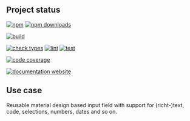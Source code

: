 <!-- !/usr/bin/env markdown
-*- coding: utf-8 -*-
region header
Copyright Torben Sickert (info["~at~"]torben.website) 16.12.2012

License
-------

This library written by Torben Sickert stand under a creative commons naming
3.0 unported license. See https://creativecommons.org/licenses/by/3.0/deed.de
endregion -->

Project status
--------------

[![npm](https://img.shields.io/npm/v/web-input-material?color=%23d55e5d&label=npm%20package%20version&logoColor=%23d55e5d&style=for-the-badge)](https://www.npmjs.com/package/web-input-material)
[![npm downloads](https://img.shields.io/npm/dy/web-input-material.svg?style=for-the-badge)](https://www.npmjs.com/package/web-input-material)

[![build](https://img.shields.io/github/actions/workflow/status/thaibault/web-input-material/build.yaml?style=for-the-badge)](https://github.com/thaibault/web-input-material/actions/workflows/build.yaml)

[![check types](https://img.shields.io/github/actions/workflow/status/thaibault/web-input-material/check-types.yaml?label=check%20types&style=for-the-badge)](https://github.com/thaibault/web-input-material/actions/workflows/check-types.yaml)
[![lint](https://img.shields.io/github/actions/workflow/status/thaibault/web-input-material/lint.yaml?label=lint&style=for-the-badge)](https://github.com/thaibault/web-input-material/actions/workflows/lint.yaml)
[![test](https://img.shields.io/github/actions/workflow/status/thaibault/web-input-material/test-coverage-report.yaml?label=test&style=for-the-badge)](https://github.com/thaibault/web-input-material/actions/workflows/test-coverage-report.yaml)

[![code coverage](https://img.shields.io/coverallsCoverage/github/thaibault/web-input-material?label=code%20coverage&style=for-the-badge)](https://coveralls.io/github/thaibault/web-input-material)

[![documentation website](https://img.shields.io/website-up-down-green-red/https/torben.website/web-input-material.svg?label=documentation-website&style=for-the-badge)](https://torben.website/web-input-material)

Use case
--------

Reusable material design based input field with support for (richt-)text, code,
selections, numbers, dates and so on.
